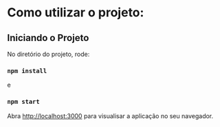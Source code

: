 # Como utilizar o projeto:

## Iniciando o Projeto

No diretório do projeto, rode:

### `npm install`

e

### `npm start`

Abra [http://localhost:3000](http://localhost:3000) para visualisar a aplicação no seu navegador.
